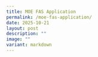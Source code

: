 ```yaml
---
title: MOE FAS Application
permalink: /moe-fas-application/
date: 2025-10-21
layout: post
description: ""
image: ""
variant: markdown
---
```

